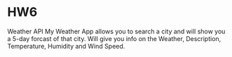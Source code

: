 # HW6
Weather API
My Weather App allows you to search a city and will show you a 5-day forcast of that city.
Will give you info on the Weather, Description, Temperature, Humidity and Wind Speed.

